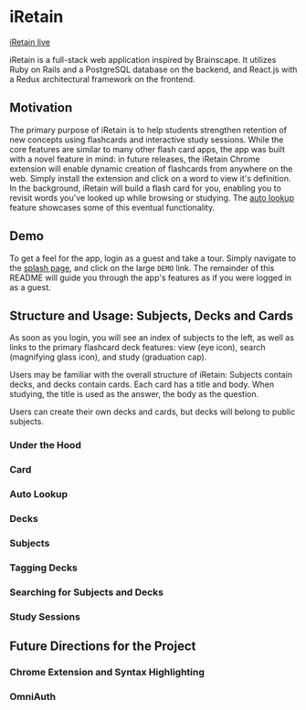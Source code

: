 # iRetain

[iRetain live][live_app]

[live_app]: http://www.iretain.io

iRetain is a full-stack web application inspired by Brainscape. It utilizes Ruby on Rails and a PostgreSQL database on the backend, and React.js with a Redux architectural framework on the frontend.  

## Motivation
The primary purpose of iRetain is to help students strengthen retention of new concepts using flashcards and interactive study sessions. While the core features are similar to many other flash card apps, the app was built with a novel feature in mind: in future releases, the iRetain Chrome extension will enable dynamic creation of flashcards from anywhere on the web. Simply install the extension and click on a word to view it's definition. In the background, iRetain will build a flash card for you, enabling you to revisit words you've looked up while browsing or studying. The [auto lookup](#lookup) feature showcases some of this eventual functionality.

## Demo
To get a feel for the app, login as a guest and take a tour. Simply navigate to the [splash page][live_app], and click on the large `DEMO` link. The remainder of this README will guide you through the app's features as if you were logged in as a guest.

## Structure and Usage: Subjects, Decks and Cards
As soon as you login, you will see an index of subjects to the left, as well as links to the primary flashcard deck features: view (eye icon), search (magnifying glass icon), and study (graduation cap).
 
Users may be familiar with the overall structure of iRetain: Subjects contain decks, and decks contain cards. Each card has a title and body. When studying, the title is used as the answer, the body as the question.

Users can create their own decks and cards, but decks will belong to public subjects.


### Under the Hood

### Card

### Auto Lookup<a name="lookup"></a>

### Decks

### Subjects

### Tagging Decks

### Searching for Subjects and Decks

### Study Sessions

## Future Directions for the Project

### Chrome Extension and Syntax Highlighting

### OmniAuth
